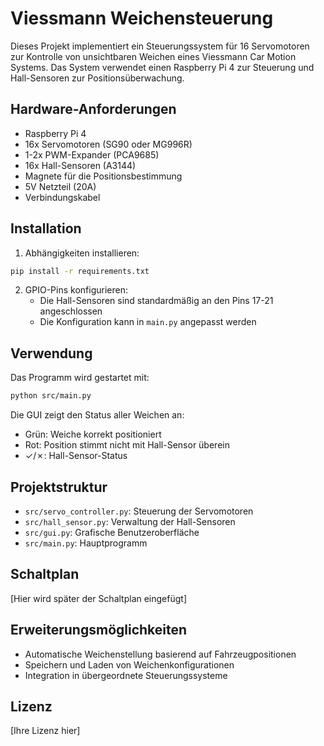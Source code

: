 # Viessmann Weichensteuerung

Dieses Projekt implementiert ein Steuerungssystem für 16 Servomotoren zur Kontrolle von unsichtbaren Weichen eines Viessmann Car Motion Systems. Das System verwendet einen Raspberry Pi 4 zur Steuerung und Hall-Sensoren zur Positionsüberwachung.

## Hardware-Anforderungen

- Raspberry Pi 4
- 16x Servomotoren (SG90 oder MG996R)
- 1-2x PWM-Expander (PCA9685)
- 16x Hall-Sensoren (A3144)
- Magnete für die Positionsbestimmung
- 5V Netzteil (20A)
- Verbindungskabel

## Installation

1. Abhängigkeiten installieren:
```bash
pip install -r requirements.txt
```

2. GPIO-Pins konfigurieren:
   - Die Hall-Sensoren sind standardmäßig an den Pins 17-21 angeschlossen
   - Die Konfiguration kann in `main.py` angepasst werden

## Verwendung

Das Programm wird gestartet mit:
```bash
python src/main.py
```

Die GUI zeigt den Status aller Weichen an:
- Grün: Weiche korrekt positioniert
- Rot: Position stimmt nicht mit Hall-Sensor überein
- ✓/✗: Hall-Sensor-Status

## Projektstruktur

- `src/servo_controller.py`: Steuerung der Servomotoren
- `src/hall_sensor.py`: Verwaltung der Hall-Sensoren
- `src/gui.py`: Grafische Benutzeroberfläche
- `src/main.py`: Hauptprogramm

## Schaltplan

[Hier wird später der Schaltplan eingefügt]

## Erweiterungsmöglichkeiten

- Automatische Weichenstellung basierend auf Fahrzeugpositionen
- Speichern und Laden von Weichenkonfigurationen
- Integration in übergeordnete Steuerungssysteme

## Lizenz

[Ihre Lizenz hier]

